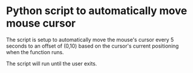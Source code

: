 # Python script to automatically move mouse cursor

The script is setup to automatically move the mouse's cursor every 5 seconds to an offset of (0,10) based on the cursor's current positioning when the function runs.

The script will run until the user exits.
